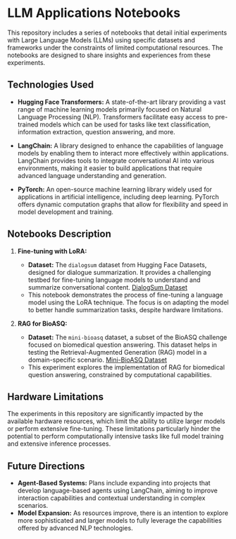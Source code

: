 # LLM Applications Notebooks

This repository includes a series of notebooks that detail initial experiments with Large Language Models (LLMs) using specific datasets and frameworks under the constraints of limited computational resources. The notebooks are designed to share insights and experiences from these experiments.

## Technologies Used

- **Hugging Face Transformers:** A state-of-the-art library providing a vast range of machine learning models primarily focused on Natural Language Processing (NLP). Transformers facilitate easy access to pre-trained models which can be used for tasks like text classification, information extraction, question answering, and more.

- **LangChain:** A library designed to enhance the capabilities of language models by enabling them to interact more effectively within applications. LangChain provides tools to integrate conversational AI into various environments, making it easier to build applications that require advanced language understanding and generation.

- **PyTorch:** An open-source machine learning library widely used for applications in artificial intelligence, including deep learning. PyTorch offers dynamic computation graphs that allow for flexibility and speed in model development and training.


## Notebooks Description

1. **Fine-tuning with LoRA:**
   - **Dataset:** The `dialogsum` dataset from Hugging Face Datasets, designed for dialogue summarization. It provides a challenging testbed for fine-tuning language models to understand and summarize conversational content. [DialogSum Dataset](https://huggingface.co/datasets/knkarthick/dialogsum)
   - This notebook demonstrates the process of fine-tuning a language model using the LoRA technique. The focus is on adapting the model to better handle summarization tasks, despite hardware limitations.

2. **RAG for BioASQ:**
   - **Dataset:** The `mini-bioasq` dataset, a subset of the BioASQ challenge focused on biomedical question answering. This dataset helps in testing the Retrieval-Augmented Generation (RAG) model in a domain-specific scenario. [Mini-BioASQ Dataset](https://huggingface.co/datasets/rag-datasets/mini-bioasq)
   - This experiment explores the implementation of RAG for biomedical question answering, constrained by computational capabilities.

## Hardware Limitations

The experiments in this repository are significantly impacted by the available hardware resources, which limit the ability to utilize larger models or perform extensive fine-tuning. These limitations particularly hinder the potential to perform computationally intensive tasks like full model training and extensive inference processes.

## Future Directions

- **Agent-Based Systems:** Plans include expanding into projects that develop language-based agents using LangChain, aiming to improve interaction capabilities and contextual understanding in complex scenarios.
- **Model Expansion:** As resources improve, there is an intention to explore more sophisticated and larger models to fully leverage the capabilities offered by advanced NLP technologies.




